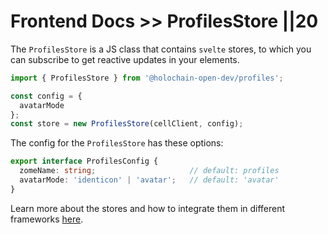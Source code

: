 # Frontend Docs >> ProfilesStore ||20

The `ProfilesStore` is a JS class that contains `svelte` stores, to which you can subscribe to get reactive updates in your elements. 

```js
import { ProfilesStore } from '@holochain-open-dev/profiles';

const config = {
  avatarMode
};
const store = new ProfilesStore(cellClient, config);
```

The config for the `ProfilesStore` has these options:

```ts
export interface ProfilesConfig {
  zomeName: string;                     // default: profiles
  avatarMode: 'identicon' | 'avatar';   // default: 'avatar'
}
```

Learn more about the stores and how to integrate them in different frameworks [here]().
